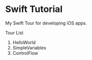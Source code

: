 # Swift Tutorial

My Swift Tour for developing iOS apps.

Tour List  
  
1. HelloWorld  
2. SimpleVariables  
3. ControlFlow

